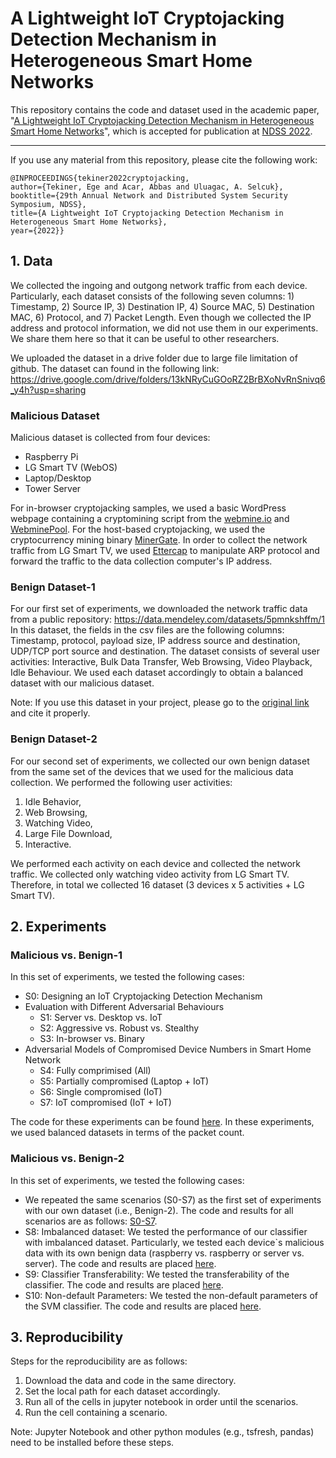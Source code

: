 # A Lightweight IoT Cryptojacking Detection Mechanism in Heterogeneous Smart Home Networks
This repository contains the code and dataset used in the academic paper, "[A Lightweight IoT Cryptojacking Detection Mechanism in Heterogeneous Smart Home Networks](https://www.ndss-symposium.org/wp-content/uploads/2022-208-paper.pdf)", which is accepted for publication at [NDSS 2022](https://www.ndss-symposium.org/ndss2022/accepted-papers/).

------------------------------
If you use any material from this repository, please cite the following work:

```
@INPROCEEDINGS{tekiner2022cryptojacking,  
author={Tekiner, Ege and Acar, Abbas and Uluagac, A. Selcuk},  
booktitle={29th Annual Network and Distributed System Security Symposium, NDSS},   
title={A Lightweight IoT Cryptojacking Detection Mechanism in Heterogeneous Smart Home Networks},   
year={2022}}
```


## 1. Data
We collected the ingoing and outgong network traffic from each device. Particularly, each dataset consists of the following seven columns: 1) Timestamp, 2) Source IP, 3) Destination IP, 4) Source MAC, 5) Destination MAC, 6) Protocol, and 7) Packet Length. Even though we collected the IP address and protocol information, we did not use them in our experiments. We share them here so that it can be useful to other researchers. 

We uploaded the dataset in a drive folder due to large file limitation of github. The dataset can found in the following link: https://drive.google.com/drive/folders/13kNRyCuGOoRZ2BrBXoNvRnSnivq6_y4h?usp=sharing

### Malicious Dataset
Malicious dataset is collected from four devices:

- Raspberry Pi
- LG Smart TV (WebOS)
- Laptop/Desktop
- Tower Server

For in-browser cryptojacking samples, we used a basic WordPress webpage containing a cryptomining script from the [webmine.io](http://webmine.cz/) and [WebminePool](https://www.webminepool.com). For the host-based cryptojacking, we used the cryptocurrency mining binary [MinerGate](https://www.minergate.com). In order to collect the network traffic from LG Smart TV, we used [Ettercap](https://www.ettercap-project.org/) to manipulate ARP protocol and forward the traffic to the data collection computer's IP address. 

### Benign Dataset-1

For our first set of experiments, we downloaded the network traffic data from a public repository: https://data.mendeley.com/datasets/5pmnkshffm/1
In this dataset, the fields in the csv files are the following columns: Timestamp, protocol, payload size, IP address source and destination, UDP/TCP port source and destination. The dataset consists of several user activities: Interactive, Bulk Data Transfer, Web Browsing, Video Playback, Idle Behaviour.  We used each dataset accordingly to obtain a balanced dataset with our malicious dataset.  

Note: If you use this dataset in your project, please go to the [original link](https://data.mendeley.com/datasets/5pmnkshffm/1) and cite it properly. 


### Benign Dataset-2 

For our second set of experiments, we collected our own benign dataset from the same set of the devices that we used for the malicious data collection.  We performed the following user activities: 

1) Idle Behavior, 
2) Web Browsing, 
3) Watching Video, 
4) Large File Download,
5) Interactive. 

We performed each activity on each device and collected the network traffic. We collected only watching video activity from LG Smart TV. Therefore, in total we collected 16 dataset (3 devices x 5 activities + LG Smart TV). 

## 2. Experiments 

### Malicious vs. Benign-1 
In this set of experiments, we tested the following cases:

- S0: Designing an IoT Cryptojacking Detection Mechanism
- Evaluation with Different Adversarial Behaviours 
    - S1: Server vs. Desktop vs. IoT
    - S2: Aggressive vs. Robust vs. Stealthy
    - S3: In-browser vs. Binary
- Adversarial  Models  of  Compromised  Device  Numbers  in Smart Home Network
    - S4: Fully comprimised (All)
    - S5: Partially compromised (Laptop + IoT)
    - S6: Single compromised (IoT)
    - S7: IoT compromised (IoT + IoT)

The code for these experiments can be found [here](https://github.com/IoTcryptojacking/IoTCryptojacking/blob/main/Code/Malicious_vs_Benign_1%20(All%20Scenarios).ipynb). In these experiments, we used balanced datasets in terms of the packet count. 

### Malicious vs. Benign-2 
In this set of experiments, we tested the following cases:

- We repeated the same scenarios (S0-S7) as the first set of experiments with our own dataset (i.e., Benign-2). The code and results for all scenarios are as follows: [S0-S7](https://github.com/IoTcryptojacking/A_Lightweight_IoT_Cryptojacking_Detection_Mechanism_in_Heterogeneous_Smart_Home_Networks/blob/main/Code/Malicious_vs_Benign_2%20(All%20Scenarios).ipynb).
- S8: Imbalanced dataset: We tested the performance of our classifier with imbalanced dataset. Particularly, we tested each device`s malicious data with its own benign data (raspberry vs. raspberry or server vs. server). The code and results are placed [here](https://github.com/IoTcryptojacking/IoTCryptojacking/blob/main/Code/Imbalanced%20dataset%20experiments.ipynb).
- S9: Classifier Transferability: We tested the transferability of the classifier.  The code and results are placed [here](https://github.com/IoTcryptojacking/IoTCryptojacking/blob/main/Code/Transferability%20experiments.ipynb).
- S10: Non-default Parameters: We tested the non-default parameters of the SVM classifier.  The code and results are placed [here](https://github.com/IoTcryptojacking/IoTCryptojacking/blob/main/Code/Non-default%20parameters.ipynb).

## 3. Reproducibility

Steps for the reproducibility are as follows:

1. Download the data and code in the same directory. 
2. Set the local path for each dataset accordingly. 
3. Run all of the cells in jupyter notebook in order until the scenarios.
4. Run the cell containing a scenario.

Note: Jupyter Notebook and other python modules (e.g., tsfresh, pandas) need to be installed before these steps.


